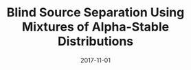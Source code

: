 ---
authors: "Nicolas Keriven, Antoine Deleforge, Antoine Liutkus"
title: "Blind Source Separation Using Mixtures of Alpha-Stable Distributions"
collection: publications
date: 2017-11-01
venue: 'Preprint'
paperurl: 'https://hal.inria.fr/hal-01633215'
---